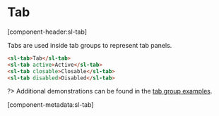 # Tab

[component-header:sl-tab]

Tabs are used inside tab groups to represent tab panels.

```html preview
<sl-tab>Tab</sl-tab>
<sl-tab active>Active</sl-tab>
<sl-tab closable>Closable</sl-tab>
<sl-tab disabled>Disabled</sl-tab>
```

?> Additional demonstrations can be found in the [tab group examples](/components/tab-group).

[component-metadata:sl-tab]

